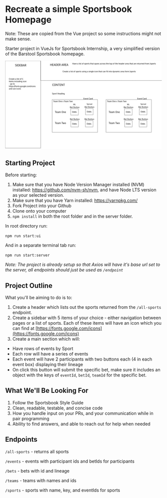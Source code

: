 # Recreate a simple Sportsbook Homepage

Note: These are copied from the Vue project so some instructions might not make sense.

Starter project in VueJs for Sportsbook Internship, a very simplified version of the Barstool Sportsbook homepage.

![Intern Project Wireframe](./intern-project-2.jpg)

## Starting Project

Before starting:

1. Make sure that you have Node Version Manager installed (NVM) installed: https://github.com/nvm-sh/nvm, and have Node LTS version as your selected version.
2. Make sure that you have Yarn installed: https://yarnpkg.com/
3. Fork Project into your Github
4. Clone onto your computer
5. `npm install` in both the root folder and in the server folder.

In root directory run:

`npm run start:ui`

And in a separate terminal tab run:

`npm run start:server`

_Note: The project is already setup so that Axios will have it's base url set to the server, all endpoints should just be used as `/endpoint`_


## Project Outline

What you'll be aiming to do is to:

1. Create a header which lists out the sports returned from the `/all-sports` endpoint.
2. Create a sidebar with 5 items of your choice - either navigation between pages or a list of sports. Each of these items will have an icon which you can find at [https://fonts.google.com/icons](https://fonts.google.com/icons)
3. Create a main section which will:
  + Have rows of events by Sport
  + Each row will have a series of events
  + Each event will have 2 participants with two buttons each (4 in each event box) displaying their lineage
  + On click this button will submit the specific bet, make sure it includes an object with the keys of `eventId`, `betId`, `teamId` for the specific bet.

## What We'll Be Looking For

1. Follow the Sportsbook Style Guide
2. Clean, readable, testable, and concise code
3. How you handle input on your PRs, and your communication while in pair programming
4. Ability to find answers, and able to reach out for help when needed

## Endpoints

`/all-sports` - returns all sports

`/events` - events with participant ids and betIds for participants

`/bets` - bets with id and lineage

`/teams` - teams with names and ids

`/sports` - sports with name, key, and eventIds for sports

